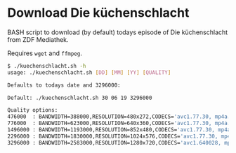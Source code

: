 # Download Die küchenschlacht

BASH script to download (by default) todays episode of Die küchenschlacht from ZDF Mediathek.

Requires `wget` and `ffmpeg`.

```bash
$ ./kuechenschlacht.sh -h
usage: ./kuechenschlacht.sh [DD] [MM] [YY] [QUALITY]

Defaults to todays date and 3296000:

Default: ./kuechenschlacht.sh 30 06 19 3296000

Quality options:
476000  : BANDWIDTH=388000,RESOLUTION=480x272,CODECS='avc1.77.30, mp4a.40.2'
776000  : BANDWIDTH=623000,RESOLUTION=640x360,CODECS='avc1.77.30, mp4a.40.2'
1496000 : BANDWIDTH=1193000,RESOLUTION=852x480,CODECS='avc1.77.30, mp4a.40.2'
2296000 : BANDWIDTH=1830000,RESOLUTION=1024x576,CODECS='avc1.77.30, mp4a.40.2'
3296000 : BANDWIDTH=2583000,RESOLUTION=1280x720,CODECS='avc1.640028, mp4a.40.2'
```
